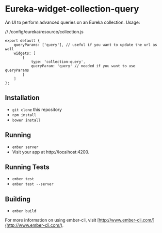 # Eureka-widget-collection-query

An UI to perform advanced queries on an Eureka collection. Usage:

// /config/eureka/resource/collection.js

    export default {
        queryParams: ['query'], // useful if you want to update the url as well
        widgets: [
            {
                type: 'collection-query',
                queryParam: 'query' // needed if you want to use queryParams
            }
        ]
    };


## Installation

* `git clone` this repository
* `npm install`
* `bower install`

## Running

* `ember server`
* Visit your app at http://localhost:4200.

## Running Tests

* `ember test`
* `ember test --server`

## Building

* `ember build`

For more information on using ember-cli, visit [http://www.ember-cli.com/](http://www.ember-cli.com/).

